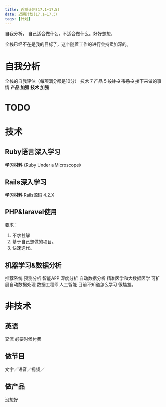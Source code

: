 ```yaml
---
title: 近期计划(17.1~17.5)
date: 近期计划(17.1~17.5)
tags: [计划]
---
```


自我分析， 自己适合做什么，不适合做什么。好好想想。
<!--more-->

全栈已经不在是我的目标了，这个随着工作的进行会持续加深的。

# 自我分析
全栈的自我评估（每项满分都是10分）
技术 7 
产品 5
~~设计 3~~
~~市场 3~~
接下来做的事情
**产品 加强**
**技术 加强**
# TODO

# 技术
## Ruby语言深入学习
**学习材料**
《Ruby Under a Microscope》

## Rails深入学习
**学习材料**
Rails源码 4.2.X

## PHP&laravel使用
要求：
1. 不求甚解
2. 基于自己想做的项目。
3. 快速迭代。
## 机器学习&数据分析
推荐系统
预测分析
智能APP
深度分析
自动数据分析
精准医学和大数据医学
可扩展自动数据处理
数据工程师
人工智能
目前不知道怎么学习 很尴尬。
# 非技术
## 英语
交流 必要时候付费
## 做节目
文字／语音／视频／
## 做产品
没想好

